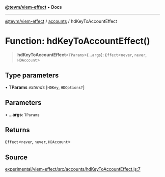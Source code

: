 [**@tevm/viem-effect**](../../README.md) • **Docs**

***

[@tevm/viem-effect](../../modules.md) / [accounts](../README.md) / hdKeyToAccountEffect

# Function: hdKeyToAccountEffect()

> **hdKeyToAccountEffect**\<`TParams`\>(...`args`): `Effect`\<`never`, `never`, `HDAccount`\>

## Type parameters

• **TParams** *extends* [`HDKey`, `HDOptions?`]

## Parameters

• ...**args**: `TParams`

## Returns

`Effect`\<`never`, `never`, `HDAccount`\>

## Source

[experimental/viem-effect/src/accounts/hdKeyToAccountEffect.js:7](https://github.com/evmts/tevm-monorepo/blob/main/experimental/viem-effect/src/accounts/hdKeyToAccountEffect.js#L7)
